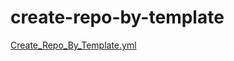 # create-repo-by-template

[Create_Repo_By_Template.yml](.github/workflows/Create_Repo_By_Template.yml)
